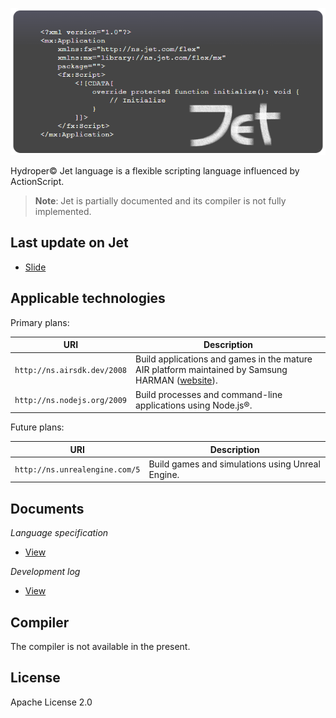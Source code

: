 <p align="center">
  <img src="./snippets/ExampleFlex.png" width="665">
</p>

Hydroper© Jet language is a flexible scripting language influenced by ActionScript.

> **Note**: Jet is partially documented and its compiler is not fully implemented.

## Last update on Jet

* [Slide](https://docs.google.com/presentation/d/1n-eNVfNv_ppI3fTyaPv6ov14tjcDbjeIz53sDRCtj5k)

## Applicable technologies

Primary plans:

| URI | Description |
| --- | ----------- |
| `http://ns.airsdk.dev/2008` | Build applications and games in the mature AIR platform maintained by Samsung HARMAN ([website](https://airsdk.dev)). |
| `http://ns.nodejs.org/2009` | Build processes and command-line applications using Node.js®. |

Future plans:

| URI | Description |
| --- | ----------- |
| `http://ns.unrealengine.com/5` | Build games and simulations using Unreal Engine. |

## Documents

*Language specification*

* [View](https://hydroper-jet.github.io/lang/spec/1.0/live)

*Development log*

* [View](./misc/development-log.md)

## Compiler

The compiler is not available in the present.

## License

Apache License 2.0
